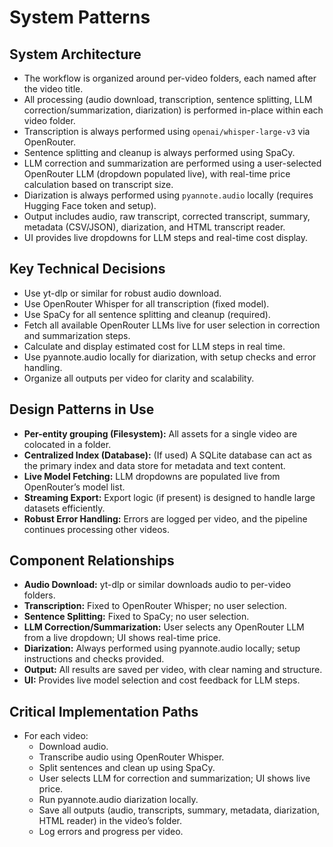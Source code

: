 # System Patterns

## System Architecture

- The workflow is organized around per-video folders, each named after the video title.
- All processing (audio download, transcription, sentence splitting, LLM correction/summarization, diarization) is performed in-place within each video folder.
- Transcription is always performed using `openai/whisper-large-v3` via OpenRouter.
- Sentence splitting and cleanup is always performed using SpaCy.
- LLM correction and summarization are performed using a user-selected OpenRouter LLM (dropdown populated live), with real-time price calculation based on transcript size.
- Diarization is always performed using `pyannote.audio` locally (requires Hugging Face token and setup).
- Output includes audio, raw transcript, corrected transcript, summary, metadata (CSV/JSON), diarization, and HTML transcript reader.
- UI provides live dropdowns for LLM steps and real-time cost display.

## Key Technical Decisions

- Use yt-dlp or similar for robust audio download.
- Use OpenRouter Whisper for all transcription (fixed model).
- Use SpaCy for all sentence splitting and cleanup (required).
- Fetch all available OpenRouter LLMs live for user selection in correction and summarization steps.
- Calculate and display estimated cost for LLM steps in real time.
- Use pyannote.audio locally for diarization, with setup checks and error handling.
- Organize all outputs per video for clarity and scalability.

## Design Patterns in Use

- **Per-entity grouping (Filesystem):** All assets for a single video are colocated in a folder.
- **Centralized Index (Database):** (If used) A SQLite database can act as the primary index and data store for metadata and text content.
- **Live Model Fetching:** LLM dropdowns are populated live from OpenRouter’s model list.
- **Streaming Export:** Export logic (if present) is designed to handle large datasets efficiently.
- **Robust Error Handling:** Errors are logged per video, and the pipeline continues processing other videos.

## Component Relationships

- **Audio Download:** yt-dlp or similar downloads audio to per-video folders.
- **Transcription:** Fixed to OpenRouter Whisper; no user selection.
- **Sentence Splitting:** Fixed to SpaCy; no user selection.
- **LLM Correction/Summarization:** User selects any OpenRouter LLM from a live dropdown; UI shows real-time price.
- **Diarization:** Always performed using pyannote.audio locally; setup instructions and checks provided.
- **Output:** All results are saved per video, with clear naming and structure.
- **UI:** Provides live model selection and cost feedback for LLM steps.

## Critical Implementation Paths

- For each video:
  - Download audio.
  - Transcribe audio using OpenRouter Whisper.
  - Split sentences and clean up using SpaCy.
  - User selects LLM for correction and summarization; UI shows live price.
  - Run pyannote.audio diarization locally.
  - Save all outputs (audio, transcripts, summary, metadata, diarization, HTML reader) in the video’s folder.
  - Log errors and progress per video.
